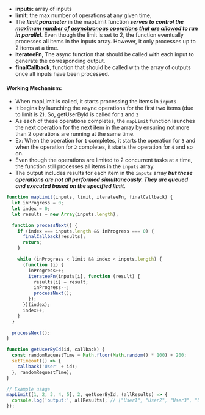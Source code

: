 - **inputs:** array of inputs
- **limit**: the max number of operations at any given time,
- The ***limit parameter*** in the mapLimit function ***serves to control the <u>maximum number of asynchronous operations that are allowed</u> to run in parallel***. Even though the limit is set to 2, the function eventually processes all items in the inputs array. However, it only processes up to 2 items at a time.
- **iterateeFn**, The async function that should be called with each input to generate the corresponding output.
- **finalCallback**, function that should be called with the array of outputs once all inputs have been processed.


#### Working Mechanism:
- When mapLimit is called, it starts processing the items in `inputs`
- It begins by launching the async operations for the first two items (due to limit is 2). So, getUserById is called for `1` and `2`
- As each of these operations completes, the `mapLimit` function launches the next operation for the next item in the array by ensuring not more than 2 operations are running at the same time.
- Ex: When the operation for `1` completes, it starts the operation for `3` and when the operation for `2` completes, it starts the operation for `4` and so on.
- Even though the operations are limited to 2 concurrent tasks at a time, the function still processes all items in the `inputs` array. 
- The output includes results for each item in the `inputs` array ***but these operations are not all performed simultaneously. They are queued and executed based on the specified limit***.

```js
function mapLimit(inputs, limit, iterateeFn, finalCallback) {
  let inProgress = 0;
  let index = 0;
  let results = new Array(inputs.length);

  function processNext() {
    if (index === inputs.length && inProgress === 0) {
      finalCallback(results);
      return;
    }

    while (inProgress < limit && index < inputs.length) {
      (function (i) {
        inProgress++;
        iterateeFn(inputs[i], function (result) {
          results[i] = result;
          inProgress--;
          processNext();
        });
      })(index);
      index++;
    }
  }

  processNext();
}

function getUserById(id, callback) {
  const randomRequestTime = Math.floor(Math.random() * 100) + 200;
  setTimeout(() => {
    callback('User' + id);
  }, randomRequestTime);
}

// Example usage
mapLimit([1, 2, 3, 4, 5], 2, getUserById, (allResults) => {
  console.log('output:', allResults); // ["User1", "User2", "User3", "User4", "User5"]
});
```
